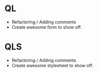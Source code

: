 # QL
* Refactoring / Adding comments
* Create awesome form to show off.

# QLS
* Refactoring / Adding comments
* Create awesome stylesheet to show off.
